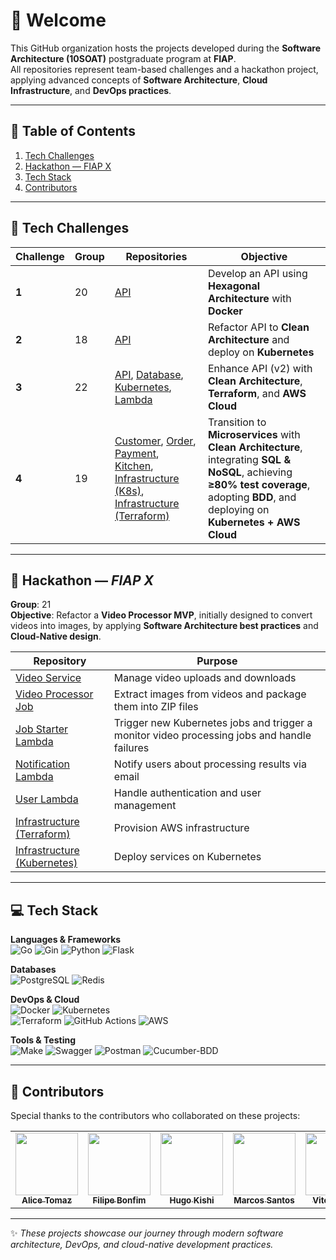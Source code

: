 # 👋 Welcome

This GitHub organization hosts the projects developed during the **Software Architecture (10SOAT)** postgraduate program at **FIAP**.  
All repositories represent team-based challenges and a hackathon project, applying advanced concepts of **Software Architecture**, **Cloud Infrastructure**, and **DevOps practices**.

---

## 📑 Table of Contents
1. [Tech Challenges](#-tech-challenges)  
2. [Hackathon — FIAP X](#-hackathon--fiap-x)  
3. [Tech Stack](#-tech-stack)  
4. [Contributors](#-contributors)  

---

## 🚀 Tech Challenges

| Challenge | Group | Repositories | Objective |
| --------- | ----- | ------------ | ---------- |
| **1** | 20 | [API](https://github.com/FIAP-SOAT-G20/FIAP-TechChallenge-Fase1) | Develop an API using **Hexagonal Architecture** with **Docker** |
| **2** | 18 | [API](https://github.com/FIAP-SOAT-G20/FIAP-TechChallenge-Fase2) | Refactor API to **Clean Architecture** and deploy on **Kubernetes** |
| **3** | 22 | [API](https://github.com/FIAP-SOAT-G20/fiap-tech-challenge-3-api), [Database](https://github.com/FIAP-SOAT-G20/fiap-tech-challenge-3-db-tf), [Kubernetes](https://github.com/FIAP-SOAT-G20/fiap-tech-challenge-3-k8s-tf), [Lambda](https://github.com/FIAP-SOAT-G20/fiap-tech-challenge-3-lambda-auth-tf) | Enhance API (v2) with **Clean Architecture**, **Terraform**, and **AWS Cloud** |
| **4** | 19 | [Customer](https://github.com/FIAP-SOAT-G20/tc4-customer-service), [Order](https://github.com/FIAP-SOAT-G20/tc4-order-service), [Payment](https://github.com/FIAP-SOAT-G20/tc4-payment-service), [Kitchen](https://github.com/FIAP-SOAT-G20/tc4-kitchen-service), [Infrastructure (K8s)](https://github.com/FIAP-SOAT-G20/tc4-infrastructure-deploy), [Infrastructure (Terraform)](https://github.com/FIAP-SOAT-G20/tc4-infrastructure-tf) | Transition to **Microservices** with **Clean Architecture**, integrating **SQL & NoSQL**, achieving **≥80% test coverage**, adopting **BDD**, and deploying on **Kubernetes + AWS Cloud** |

---

## 🎯 Hackathon — *FIAP X*

**Group**: 21  
**Objective**: Refactor a **Video Processor MVP**, initially designed to convert videos into images, by applying **Software Architecture best practices** and **Cloud-Native design**.  

| Repository | Purpose |
| ---------- | ------- |
| [Video Service](https://github.com/FIAP-SOAT-G20/hackathon-video-service) | Manage video uploads and downloads |
| [Video Processor Job](https://github.com/FIAP-SOAT-G20/hackathon-video-processor-job) | Extract images from videos and package them into ZIP files |
| [Job Starter Lambda](https://github.com/FIAP-SOAT-G20/hackathon-job-starter-lambda) | Trigger new Kubernetes jobs and trigger a monitor video processing jobs and handle failures |
| [Notification Lambda](https://github.com/FIAP-SOAT-G20/hackathon-notification-lambda) | Notify users about processing results via email |
| [User Lambda](https://github.com/FIAP-SOAT-G20/hackathon-user-lambda) | Handle authentication and user management |
| [Infrastructure (Terraform)](https://github.com/FIAP-SOAT-G20/hackaton-infrastructure-tf) | Provision AWS infrastructure |
| [Infrastructure (Kubernetes)](https://github.com/FIAP-SOAT-G20/hackaton-infrastructure-deploy) | Deploy services on Kubernetes |

---

## 💻 Tech Stack

**Languages & Frameworks**  
![Go](https://img.shields.io/badge/Code-Go-informational?style=for-the-badge&logo=go&color=00ADD8)
![Gin](https://img.shields.io/badge/Framework-Gin-informational?style=for-the-badge&logo=gin&color=008ECF)
![Python](https://img.shields.io/badge/Code-Python-informational?style=for-the-badge&logo=python&color=3776AB)
![Flask](https://img.shields.io/badge/Framework-Flask-informational?style=for-the-badge&logo=flask&color=3BABC3)

**Databases**  
![PostgreSQL](https://img.shields.io/badge/Database-PostgreSQL-informational?style=for-the-badge&logo=postgresql&color=4169E1)
![Redis](https://img.shields.io/badge/Database-Redis-informational?style=for-the-badge&logo=redis&color=FF4438)

**DevOps & Cloud**  
![Docker](https://img.shields.io/badge/DevOps-Docker-informational?style=for-the-badge&logo=docker&color=2496ED)
![Kubernetes](https://img.shields.io/badge/DevOps-Kubernetes-informational?style=for-the-badge&logo=kubernetes&color=326CE5)  
![Terraform](https://img.shields.io/badge/DevOps-Terraform-informational?style=for-the-badge&logo=terraform&color=7B42BC)
![GitHub Actions](https://img.shields.io/badge/GitHub_Actions-informational?style=for-the-badge&logo=githubactions&color=222222)
![AWS](https://img.shields.io/badge/Cloud-AWS-informational?style=for-the-badge&logo=aws&color=FF9900)

**Tools & Testing**  
![Make](https://img.shields.io/badge/Tools-Make-informational?style=for-the-badge&logo=make&color=6D00CC)
![Swagger](https://img.shields.io/badge/Docs-Swagger-informational?style=for-the-badge&logo=swagger&color=85EA2D)
![Postman](https://img.shields.io/badge/Tools-Postman-informational?style=for-the-badge&logo=postman&color=FF6C37)
![Cucumber-BDD](https://img.shields.io/badge/BDD-Cucumber-informational?style=for-the-badge&logo=cucumber&color=23D96C)

---

## 🤝 Contributors

Special thanks to the contributors who collaborated on these projects:  

<table>
  <tbody>
    <tr>
      <td align="center"><a href="https://github.com/atomaz"><img src="https://github.com/atomaz.png" width="100px;" alt=""/><br /><sub><b>Alice Tomaz</b></sub></a></td>
      <td align="center"><a href="https://github.com/filipe1309"><img src="https://github.com/filipe1309.png" width="100px;" alt=""/><br /><sub><b>Filipe Bonfim</b></sub></a></td>
      <td align="center"><a href="https://github.com/hugokishi"><img src="https://github.com/hugokishi.png" width="100px;" alt=""/><br /><sub><b>Hugo Kishi</b></sub></a></td>
      <td align="center"><a href="https://github.com/marcos-nsantos"><img src="https://github.com/marcos-nsantos.png" width="100px;" alt=""/><br /><sub><b>Marcos Santos</b></sub></a></td>
      <td align="center"><a href="https://github.com/vitorparras"><img src="https://github.com/vitorparras.png" width="100px;" alt=""/><br /><sub><b>Vitor Parras</b></sub></a></td>
      <td align="center"><a href="https://github.com/th3r4ven"><img src="https://github.com/th3r4ven.png" width="100px;" alt=""/><br /><sub><b>Matheus</b></sub></a></td>
    </tr>
  </tbody>
</table>

---

✨ *These projects showcase our journey through modern software architecture, DevOps, and cloud-native development practices.*  
